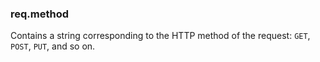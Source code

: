 <h3 id='req.method'>req.method</h3>

Contains a string corresponding to the HTTP method of the request:
`GET`, `POST`, `PUT`, and so on.
